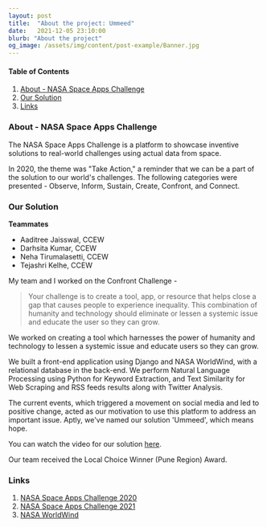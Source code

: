 ```yaml
---
layout: post
title:  "About the project: Ummeed"
date:   2021-12-05 23:10:00
blurb: "About the project"
og_image: /assets/img/content/post-example/Banner.jpg
---
```


#### Table of Contents
1. [About - NASA Space Apps Challenge](#about)
2. [Our Solution](#our-solution)
3. [Links](#links)

### About - NASA Space Apps Challenge

The NASA Space Apps Challenge is a platform to showcase inventive solutions to real-world challenges using actual data from space.

In 2020, the theme was "Take Action," a reminder that we can be a part of the solution to our world's challenges. The following categories were presented - Observe, Inform, Sustain, Create, Confront, and Connect.

### Our Solution

**Teammates**
- Aaditree Jaisswal, CCEW
- Darhsita Kumar, CCEW
- Neha Tirumalasetti, CCEW
- Tejashri Kelhe, CCEW

My team and I worked on the Confront Challenge -

> Your challenge is to create a tool, app, or resource that helps close a gap that causes people to experience inequality. This combination of humanity and technology should eliminate or lessen a systemic issue and educate the user so they can grow.

We worked on creating a tool which harnesses the power of humanity and technology to lessen a systemic issue and educate users so they can grow.

We built a front-end application using Django and NASA WorldWind, with a relational database in the back-end. We perform Natural Language Processing using Python for Keyword Extraction, and Text Similarity for Web Scraping and RSS feeds results along with Twitter Analysis.

The current events, which triggered a movement on social media and led to positive change, acted as our motivation to use this platform to address an important issue. Aptly, we've named our solution 'Ummeed', which means hope.

You can watch the video for our solution [here](https://www.linkedin.com/feed/update/urn:li:activity:6718163722247917569/).

Our team received the Local Choice Winner (Pune Region) Award.

### Links

1. [NASA Space Apps Challenge 2020](https://2020.spaceappschallenge.org/)
2. [NASA Space Apps Challenge 2021](https://www.spaceappschallenge.org/)
3. [NASA WorldWind](https://worldwind.arc.nasa.gov/)
